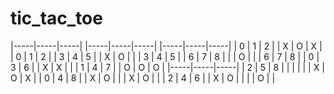 # tic_tac_toe

  |-----|-----|-----|    |-----|-----|-----|    |-----|-----|-----|
  |  0  |  1  |  2  |    |  X  |  O  |  X  |    |  0  |  1  |  2  |
  |  3  |  4  |  5  |    |  X  |  O  |     |    |  3  |  4  |  5  |
  |  6  |  7  |  8  |    |     |  O  |     |    |  6  |  7  |  8  |
  |  0  |  3  |  6  |    |  X  |  X  |     |
  |  1  |  4  |  7  |    |  O  |  O  |  O  |    |-----|-----|-----|
  |  2  |  5  |  8  |    |     |     |     |    |  X  |  O  |  X  |
  |  0  |  4  |  8  |    |  X  |  O  |     |    |  X  |  O  |     |
  |  2  |  4  |  6  |    |  X  |  O  |     |    |     |  O  |     |


